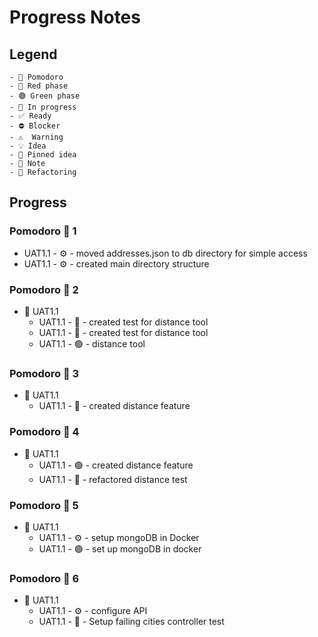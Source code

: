 # Progress Notes

## Legend

```
- 🍅 Pomodoro
- 🔴 Red phase
- 🟢 Green phase
- 🚧 In progress
- ✅ Ready
- ⛔ Blocker
- ⚠  Warning
- 💡 Idea
- 📌 Pinned idea
- 📝 Note
- 🔨 Refactoring
```

## Progress

### Pomodoro 🍅 1

  - UAT1.1 -  ⚙ - moved addresses.json to db directory for simple access
  - UAT1.1 -  ⚙ - created main directory structure

### Pomodoro 🍅 2

- 🚧 UAT1.1
  - UAT1.1 -  🔴 - created test for distance tool
  - UAT1.1 -  🔴 - created test for distance tool
  - UAT1.1 -  🟢 - distance tool

### Pomodoro 🍅 3

- 🚧 UAT1.1
  - UAT1.1 -  🔴 - created distance feature

### Pomodoro 🍅 4

- 🚧 UAT1.1
  - UAT1.1 -  🟢 - created distance feature
  - UAT1.1 -  🔨 - refactored distance test

### Pomodoro 🍅 5

- 🚧 UAT1.1
  - UAT1.1 -  ⚙ - setup mongoDB in Docker
  - UAT1.1 -  🟢 - set up mongoDB in docker

### Pomodoro 🍅 6

- 🚧 UAT1.1
  - UAT1.1 -  ⚙ - configure API
  - UAT1.1 -  🔴 - Setup failing cities controller test
